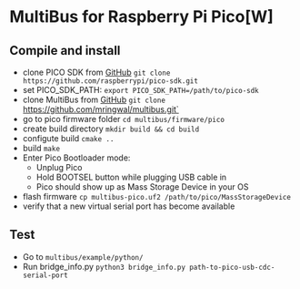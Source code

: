 # MultiBus for Raspberry Pi Pico[W]

## Compile and install
- clone PICO SDK from [GitHub](https://github.com/raspberrypi/pico-sdk)
	`git clone https://github.com/raspberrypi/pico-sdk.git`
- set PICO_SDK_PATH:
	`export PICO_SDK_PATH=/path/to/pico-sdk`
- clone MultiBus from [GitHub](https://github.com/mringwal/multibus)
	`git clone `https://github.com/mringwal/multibus.git`
- go to pico firmware folder
	`cd multibus/firmware/pico`	
- create build directory
	`mkdir build && cd build`
- configute build
	`cmake ..`
- build
	`make`
- Enter Pico Bootloader mode:
	- Unplug Pico
	- Hold BOOTSEL button while plugging USB cable in
	- Pico should show up as Mass Storage Device in your OS
- flash firmware
	`cp multibus-pico.uf2 /path/to/pico/MassStorageDevice`
- verify that a new virtual serial port has become available

## Test
- Go to `multibus/example/python/`
- Run bridge_info.py
	`python3 bridge_info.py path-to-pico-usb-cdc-serial-port`





